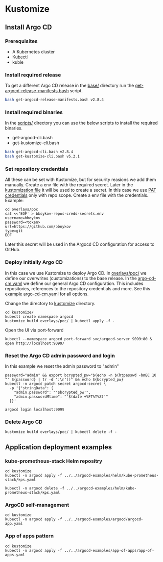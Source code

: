 # Kustomize

## Install Argo CD

### Prerequisites

- A Kubernetes cluster
- Kubectl
- kubie

### Install required release

To get a different Argo CD release in the [base/](./base) directory run the
[get-argocd-release-manifests.bash](../scripts/get-argocd-release-manifests.bash)
script.

```bash
bash get-argocd-release-manifests.bash v2.8.4
```

### Install required binaries

In the [scripts/](../scripts/) directory you can use the below scripts to
install the required binaries.

- get-argocd-cli.bash
- get-kustomize-cli.bash

```bash
bash get-argocd-cli.bash v2.8.4
bash get-kustomize-cli.bash v5.2.1
```

### Set repository credentials

All these can be set with Kustomize, but for security reasions we add them
manually. Create a env file with the required secret. Later in the
[kustomization file](overlays/poc/kustomization.yaml) it will be used to
create a secret. In this case we use
[PAT credentials][creating-a-personal-access-token] only with repo scope.
Create a env file with the credentials. Example:

```shell
cd overlays/poc
cat <<'EOF' > bboykov-repos-creds-secrets.env
username=bboykov
password=<token>
url=https://github.com/bboykov
type=git
EOF
```

Later this secret will be used in the Argocd CD configuration for access to GitHub.

[creating-a-personal-access-token]: https://docs.github.com/en/github/authenticating-to-github/creating-a-personal-access-token

### Deploy initially Argo CD

In this case we use Kustomize to deploy Argo CD. In
[overlays/poc/](./overlays/poc/) we define our overwrites (customizations) to
the base release. In the [argo-cd-cm.yaml](overlays/poc/argo-cd-cm.yaml) we
define our general Argo CD configuration. This includes repositories,
references to the repository credentials and more. See this
[example argo-cd-cm.yaml](https://argoproj.github.io/argo-cd/operator-manual/argocd-cm.yaml)
for all options.

Change the directory to [kustomize](./) directory.

```shell
cd kustomize/
kubectl create namespace argocd
kustomize build overlays/poc/ | kubectl apply -f -
```

Open the UI via port-forward

```shell
kubectl --namespace argocd port-forward svc/argocd-server 9099:80 &
open http://localhost:9099/
```

### Reset the Argo CD admin password and login

In this example we reset the admin password to "admin"

```shell
password="admin" && export bcrypted_pw="$(echo -n $(htpasswd -bnBC 10 "" ${password} | tr -d ':\n'))" && echo ${bcrypted_pw}
kubectl -n argocd patch secret argocd-secret \
  -p '{"stringData": {
    "admin.password": "'$bcrypted_pw'",
    "admin.passwordMtime": "'$(date +%FT%T%Z)'"
  }}'

argocd login localhost:9099
```

### Delete Argo CD

```shell
kustomize build overlays/poc/ | kubectl delete -f -
```

## Application deployment examples

### kube-prometheus-stack Helm repositry

```shell
cd kustomize
kubectl -n argocd apply -f ../../argocd-examples/helm/kube-prometheus-stack/kps.yaml

kubectl -n argocd delete -f ../../argocd-examples/helm/kube-prometheus-stack/kps.yaml
```

### ArgoCD self-management

```shell
cd kustomize
kubectl -n argocd apply -f ../../argocd-examples/argocd/argocd-app.yaml
```

### App of apps pattern

```shell
cd kustomize
kubectl -n argocd apply -f ../../argocd-examples/app-of-apps/app-of-apps.yaml
```
